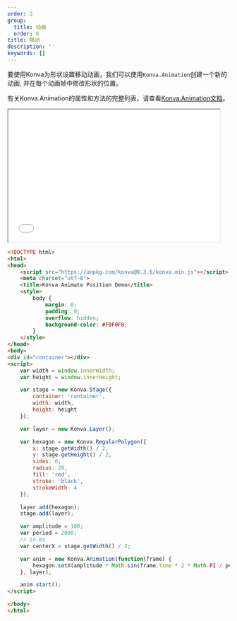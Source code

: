 ```yaml
---
order: 2
group:
  title: 动画
  order: 6
title: 移动
description: ''
keywords: []
---
```


要使用Konva为形状设置移动动画，我们可以使用`Konva.Animation`创建一个新的动画, 并在每个动画帧中修改形状的位置。

有关Konva.Animation的属性和方法的完整列表，请查看<a href="https://konvajs.github.io/api/Konva.Animation.html" target="__blank" >Konva.Animation文档</a>。

<iframe src="/downloads/code/animations/Moving.html" style="width: 50vw;height:300px;"></iframe>

```html
<!DOCTYPE html>
<html>
<head>
    <script src="https://unpkg.com/konva@9.3.6/konva.min.js"></script>
    <meta charset="utf-8">
    <title>Konva Animate Position Demo</title>
    <style>
        body {
            margin: 0;
            padding: 0;
            overflow: hidden;
            background-color: #F0F0F0;
        }
    </style>
</head>
<body>
<div id="container"></div>
<script>
    var width = window.innerWidth;
    var height = window.innerHeight;

    var stage = new Konva.Stage({
        container: 'container',
        width: width,
        height: height
    });

    var layer = new Konva.Layer();

    var hexagon = new Konva.RegularPolygon({
        x: stage.getWidth() / 2,
        y: stage.getHeight() / 2,
        sides: 6,
        radius: 20,
        fill: 'red',
        stroke: 'black',
        strokeWidth: 4
    });

    layer.add(hexagon);
    stage.add(layer);

    var amplitude = 100;
    var period = 2000;
    // in ms
    var centerX = stage.getWidth() / 2;

    var anim = new Konva.Animation(function(frame) {
        hexagon.setX(amplitude * Math.sin(frame.time * 2 * Math.PI / period) + centerX);
    }, layer);

    anim.start();
</script>

</body>
</html>
```